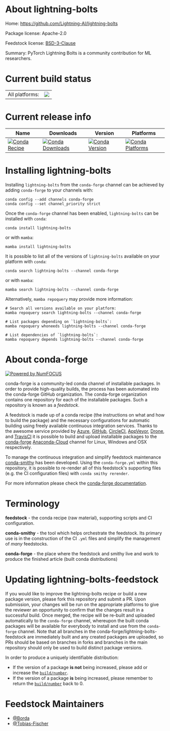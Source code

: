 About lightning-bolts
=====================

Home: https://github.com/Lightning-AI/lightning-bolts

Package license: Apache-2.0

Feedstock license: [BSD-3-Clause](https://github.com/conda-forge/lightning-bolts-feedstock/blob/main/LICENSE.txt)

Summary: PyTorch Lightning Bolts is a community contribution for ML researchers.

Current build status
====================


<table><tr><td>All platforms:</td>
    <td>
      <a href="https://dev.azure.com/conda-forge/feedstock-builds/_build/latest?definitionId=14393&branchName=main">
        <img src="https://dev.azure.com/conda-forge/feedstock-builds/_apis/build/status/lightning-bolts-feedstock?branchName=main">
      </a>
    </td>
  </tr>
</table>

Current release info
====================

| Name | Downloads | Version | Platforms |
| --- | --- | --- | --- |
| [![Conda Recipe](https://img.shields.io/badge/recipe-lightning--bolts-green.svg)](https://anaconda.org/conda-forge/lightning-bolts) | [![Conda Downloads](https://img.shields.io/conda/dn/conda-forge/lightning-bolts.svg)](https://anaconda.org/conda-forge/lightning-bolts) | [![Conda Version](https://img.shields.io/conda/vn/conda-forge/lightning-bolts.svg)](https://anaconda.org/conda-forge/lightning-bolts) | [![Conda Platforms](https://img.shields.io/conda/pn/conda-forge/lightning-bolts.svg)](https://anaconda.org/conda-forge/lightning-bolts) |

Installing lightning-bolts
==========================

Installing `lightning-bolts` from the `conda-forge` channel can be achieved by adding `conda-forge` to your channels with:

```
conda config --add channels conda-forge
conda config --set channel_priority strict
```

Once the `conda-forge` channel has been enabled, `lightning-bolts` can be installed with `conda`:

```
conda install lightning-bolts
```

or with `mamba`:

```
mamba install lightning-bolts
```

It is possible to list all of the versions of `lightning-bolts` available on your platform with `conda`:

```
conda search lightning-bolts --channel conda-forge
```

or with `mamba`:

```
mamba search lightning-bolts --channel conda-forge
```

Alternatively, `mamba repoquery` may provide more information:

```
# Search all versions available on your platform:
mamba repoquery search lightning-bolts --channel conda-forge

# List packages depending on `lightning-bolts`:
mamba repoquery whoneeds lightning-bolts --channel conda-forge

# List dependencies of `lightning-bolts`:
mamba repoquery depends lightning-bolts --channel conda-forge
```


About conda-forge
=================

[![Powered by
NumFOCUS](https://img.shields.io/badge/powered%20by-NumFOCUS-orange.svg?style=flat&colorA=E1523D&colorB=007D8A)](https://numfocus.org)

conda-forge is a community-led conda channel of installable packages.
In order to provide high-quality builds, the process has been automated into the
conda-forge GitHub organization. The conda-forge organization contains one repository
for each of the installable packages. Such a repository is known as a *feedstock*.

A feedstock is made up of a conda recipe (the instructions on what and how to build
the package) and the necessary configurations for automatic building using freely
available continuous integration services. Thanks to the awesome service provided by
[Azure](https://azure.microsoft.com/en-us/services/devops/), [GitHub](https://github.com/),
[CircleCI](https://circleci.com/), [AppVeyor](https://www.appveyor.com/),
[Drone](https://cloud.drone.io/welcome), and [TravisCI](https://travis-ci.com/)
it is possible to build and upload installable packages to the
[conda-forge](https://anaconda.org/conda-forge) [Anaconda-Cloud](https://anaconda.org/)
channel for Linux, Windows and OSX respectively.

To manage the continuous integration and simplify feedstock maintenance
[conda-smithy](https://github.com/conda-forge/conda-smithy) has been developed.
Using the ``conda-forge.yml`` within this repository, it is possible to re-render all of
this feedstock's supporting files (e.g. the CI configuration files) with ``conda smithy rerender``.

For more information please check the [conda-forge documentation](https://conda-forge.org/docs/).

Terminology
===========

**feedstock** - the conda recipe (raw material), supporting scripts and CI configuration.

**conda-smithy** - the tool which helps orchestrate the feedstock.
                   Its primary use is in the construction of the CI ``.yml`` files
                   and simplify the management of *many* feedstocks.

**conda-forge** - the place where the feedstock and smithy live and work to
                  produce the finished article (built conda distributions)


Updating lightning-bolts-feedstock
==================================

If you would like to improve the lightning-bolts recipe or build a new
package version, please fork this repository and submit a PR. Upon submission,
your changes will be run on the appropriate platforms to give the reviewer an
opportunity to confirm that the changes result in a successful build. Once
merged, the recipe will be re-built and uploaded automatically to the
`conda-forge` channel, whereupon the built conda packages will be available for
everybody to install and use from the `conda-forge` channel.
Note that all branches in the conda-forge/lightning-bolts-feedstock are
immediately built and any created packages are uploaded, so PRs should be based
on branches in forks and branches in the main repository should only be used to
build distinct package versions.

In order to produce a uniquely identifiable distribution:
 * If the version of a package **is not** being increased, please add or increase
   the [``build/number``](https://docs.conda.io/projects/conda-build/en/latest/resources/define-metadata.html#build-number-and-string).
 * If the version of a package **is** being increased, please remember to return
   the [``build/number``](https://docs.conda.io/projects/conda-build/en/latest/resources/define-metadata.html#build-number-and-string)
   back to 0.

Feedstock Maintainers
=====================

* [@Borda](https://github.com/Borda/)
* [@Tobias-Fischer](https://github.com/Tobias-Fischer/)

